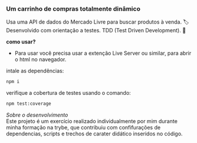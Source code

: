 ### Um carrinho de compras totalmente dinâmico  
Usa uma API de dados do Mercado Livre para buscar produtos à venda. 🏷  
Desenvolvido com orientação a testes. TDD (Test Driven Development). 🔬  

**como usar?**  
* Para usar você precisa usar a extenção Live Server ou similar, para abrir o html no navegador.  

intale as dependências: 
```bash
npm i
```
verifique a cobertura de testes usando o comando:
```bash
npm test:coverage
```

_Sobre o desenvolvimento_  
Este projeto é um exercício realizado individualmente por mim durante minha formação na trybe, que contribuiu com confifurações de dependencias, scripts e trechos de carater didático inseridos no código.

